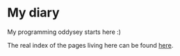 # My diary

My programming oddysey starts here :)

The real index of the pages living here can be found
[here](contents).
